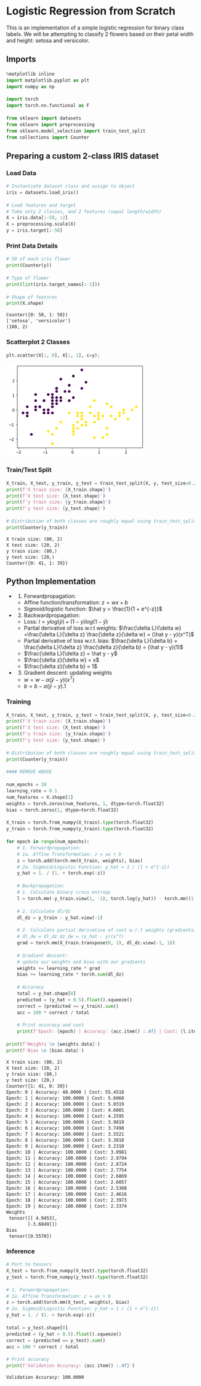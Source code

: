 
# Logistic Regression from Scratch

This is an implementation of a simple logistic regression for binary class labels. We will be attempting to classify 2 flowers based on their petal width and height: setosa and versicolor.

## Imports


```python
%matplotlib inline
import matplotlib.pyplot as plt
import numpy as np

import torch
import torch.nn.functional as F

from sklearn import datasets
from sklearn import preprocessing
from sklearn.model_selection import train_test_split
from collections import Counter
```

## Preparing a custom 2-class IRIS dataset

### Load Data


```python
# Instantiate dataset class and assign to object
iris = datasets.load_iris()

# Load features and target
# Take only 2 classes, and 2 features (sepal length/width)
X = iris.data[:-50, :2]
X = preprocessing.scale(X)
y = iris.target[:-50] 
```

### Print Data Details


```python
# 50 of each iris flower
print(Counter(y))

# Type of flower
print(list(iris.target_names[:-1]))

# Shape of features
print(X.shape)
```

    Counter({0: 50, 1: 50})
    ['setosa', 'versicolor']
    (100, 2)


### Scatterplot 2 Classes


```python
plt.scatter(X[:, 0], X[:, 1], c=y);
```


![png](fromscratch_logistic_regression_files/fromscratch_logistic_regression_10_0.png)


### Train/Test Split


```python
X_train, X_test, y_train, y_test = train_test_split(X, y, test_size=0.2)
print(f'X train size: {X_train.shape}')
print(f'X test size: {X_test.shape}')
print(f'y train size: {y_train.shape}')
print(f'y test size: {y_test.shape}')

# Distribution of both classes are roughly equal using train_test_split function
print(Counter(y_train))
```

    X train size: (80, 2)
    X test size: (20, 2)
    y train size: (80,)
    y test size: (20,)
    Counter({0: 41, 1: 39})


## Python Implementation
- 1. Forwardpropagation:
    - Affine function/transformation: $z = wx + b$
    - Sigmoid/logistic function: $\hat y = \frac{1}{1 + e^{-z}}$
- 2. Backwardpropagation:
    - Loss: $l = ylog(\hat y) + (1-y) log (1 - \hat y)$
    - Partial derivative of loss w.r.t weights: $\frac{\delta L}{\delta w} =\frac{\delta L}{\delta z} \frac{\delta z}{\delta w} = (\hat y - y)(x^T)$
    - Partial derivative of loss w.r.t. bias: $\frac{\delta L}{\delta b} = \frac{\delta L}{\delta z} \frac{\delta z}{\delta b} = (\hat y - y)(1)$
    - $\frac{\delta L}{\delta z} = \hat y - y$
    - $\frac{\delta z}{\delta w} = x$
    - $\frac{\delta z}{\delta b} = 1$
- 3. Gradient descent: updating weights
    - $w = w - \alpha (\hat y - y)(x^T)$
    - $b = b - \alpha (\hat y - y).1$


### Training


```python
X_train, X_test, y_train, y_test = train_test_split(X, y, test_size=0.2)
print(f'X train size: {X_train.shape}')
print(f'X test size: {X_test.shape}')
print(f'y train size: {y_train.shape}')
print(f'y test size: {y_test.shape}')

# Distribution of both classes are roughly equal using train_test_split function
print(Counter(y_train))

#### REMOVE ABOVE

num_epochs = 20
learning_rate = 0.1
num_features = X.shape[1]
weights = torch.zeros(num_features, 1, dtype=torch.float32)
bias = torch.zeros(1, dtype=torch.float32)

X_train = torch.from_numpy(X_train).type(torch.float32)
y_train = torch.from_numpy(y_train).type(torch.float32)

for epoch in range(num_epochs):        
    # 1. Forwardpropagation:
    # 1a. Affine Transformation: z = ax + b
    z = torch.add(torch.mm(X_train, weights), bias)
    # 2a. Sigmoid/Logistic Function: y_hat = 1 / (1 + e^{-z})
    y_hat = 1. / (1. + torch.exp(-z))
    
    # Backpropagation:
    # 1. Calculate binary cross entropy 
    l = torch.mm(-y_train.view(1, -1), torch.log(y_hat)) - torch.mm((1 - y_train).view(1, -1), torch.log(1 - y_hat))
    
    # 2. Calculate dl/dz
    dl_dz = y_train - y_hat.view(-1)
    
    # 2. Calculate partial derivative of cost w.r.t weights (gradients)
    # dl_dw = dl_dz dz_dw = (y_hat - y)(x^T)
    grad = torch.mm(X_train.transpose(0, 1), dl_dz.view(-1, 1))
    
    # Gradient descent:
    # update our weights and bias with our gradients
    weights += learning_rate * grad
    bias += learning_rate * torch.sum(dl_dz)

    # Accuracy
    total = y_hat.shape[0]
    predicted = (y_hat > 0.5).float().squeeze()
    correct = (predicted == y_train).sum()
    acc = 100 * correct / total 
    
    # Print accuracy and cost
    print(f'Epoch: {epoch} | Accuracy: {acc.item() :.4f} | Cost: {l.item() :.4f}')

print(f'Weights \n {weights.data}')
print(f'Bias \n {bias.data}')
```

    X train size: (80, 2)
    X test size: (20, 2)
    y train size: (80,)
    y test size: (20,)
    Counter({1: 41, 0: 39})
    Epoch: 0 | Accuracy: 48.0000 | Cost: 55.4518
    Epoch: 1 | Accuracy: 100.0000 | Cost: 5.6060
    Epoch: 2 | Accuracy: 100.0000 | Cost: 5.0319
    Epoch: 3 | Accuracy: 100.0000 | Cost: 4.6001
    Epoch: 4 | Accuracy: 100.0000 | Cost: 4.2595
    Epoch: 5 | Accuracy: 100.0000 | Cost: 3.9819
    Epoch: 6 | Accuracy: 100.0000 | Cost: 3.7498
    Epoch: 7 | Accuracy: 100.0000 | Cost: 3.5521
    Epoch: 8 | Accuracy: 100.0000 | Cost: 3.3810
    Epoch: 9 | Accuracy: 100.0000 | Cost: 3.2310
    Epoch: 10 | Accuracy: 100.0000 | Cost: 3.0981
    Epoch: 11 | Accuracy: 100.0000 | Cost: 2.9794
    Epoch: 12 | Accuracy: 100.0000 | Cost: 2.8724
    Epoch: 13 | Accuracy: 100.0000 | Cost: 2.7754
    Epoch: 14 | Accuracy: 100.0000 | Cost: 2.6869
    Epoch: 15 | Accuracy: 100.0000 | Cost: 2.6057
    Epoch: 16 | Accuracy: 100.0000 | Cost: 2.5308
    Epoch: 17 | Accuracy: 100.0000 | Cost: 2.4616
    Epoch: 18 | Accuracy: 100.0000 | Cost: 2.3973
    Epoch: 19 | Accuracy: 100.0000 | Cost: 2.3374
    Weights 
     tensor([[ 4.9453],
            [-3.6849]])
    Bias 
     tensor([0.5570])


### Inference


```python
# Port to tensors
X_test = torch.from_numpy(X_test).type(torch.float32)
y_test = torch.from_numpy(y_test).type(torch.float32)

# 1. Forwardpropagation:
# 1a. Affine Transformation: z = ax + b
z = torch.add(torch.mm(X_test, weights), bias)
# 2a. Sigmoid/Logistic Function: y_hat = 1 / (1 + e^{-z})
y_hat = 1. / (1. + torch.exp(-z))
    
total = y_test.shape[0]
predicted = (y_hat > 0.5).float().squeeze()
correct = (predicted == y_test).sum()
acc = 100 * correct / total 

# Print accuracy
print(f'Validation Accuracy: {acc.item() :.4f}')
```

    Validation Accuracy: 100.0000

